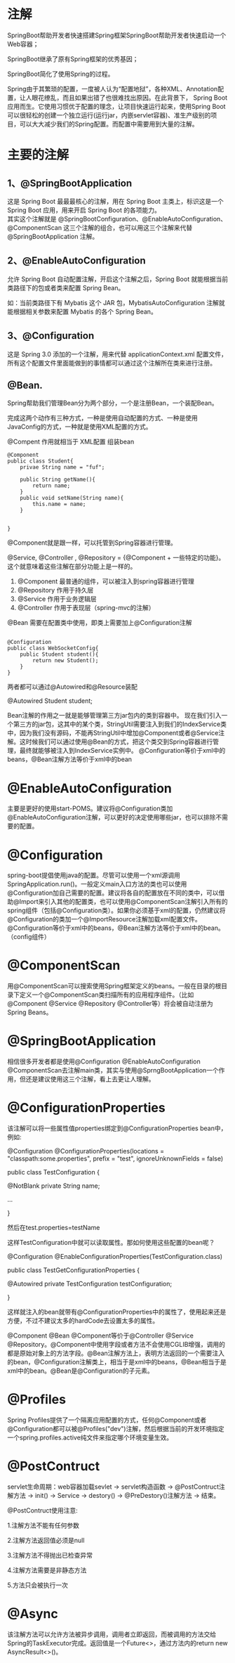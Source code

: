 # 注解

SpringBoot帮助开发者快速搭建Spring框架SpringBoot帮助开发者快速启动一个Web容器；

SpringBoot继承了原有Spring框架的优秀基因；

SpringBoot简化了使用Spring的过程。


Spring由于其繁琐的配置，一度被人认为“配置地狱”，各种XML、Annotation配置，让人眼花缭乱，而且如果出错了也很难找出原因。在此背景下， Spring Boot应用而生。它使用习惯优于配置的理念，让项目快速运行起来，使用Spring Boot可以很轻松的创建一个独立运行(运行jar，内嵌servlet容器)、准生产级别的项目，可以大大减少我们的Spring配置。而配置中需要用到大量的注解。

# 主要的注解
## 1、@SpringBootApplication

这是 Spring Boot 最最最核心的注解，用在 Spring Boot 主类上，标识这是一个 Spring Boot 应用，用来开启 Spring Boot 的各项能力。  
其实这个注解就是 @SpringBootConfiguration、@EnableAutoConfiguration、@ComponentScan 这三个注解的组合，也可以用这三个注解来代替 @SpringBootApplication 注解。
##  2、@EnableAutoConfiguration

允许 Spring Boot 自动配置注解，开启这个注解之后，Spring Boot 就能根据当前类路径下的包或者类来配置 Spring Bean。

如：当前类路径下有 Mybatis 这个 JAR 包，MybatisAutoConfiguration 注解就能根据相关参数来配置 Mybatis 的各个 Spring Bean。
## 3、@Configuration

这是 Spring 3.0 添加的一个注解，用来代替 applicationContext.xml 配置文件，所有这个配置文件里面能做到的事情都可以通过这个注解所在类来进行注册。
## @Bean.
Spring帮助我们管理Bean分为两个部分，一个是注册Bean，一个装配Bean。  

完成这两个动作有三种方式，一种是使用自动配置的方式、一种是使用JavaConfig的方式，一种就是使用XML配置的方式。

@Compent 作用就相当于 XML配置
组装bean
```
@Component
public class Student{
    privae String name = "fuf";

    public String getName(){
        return name;
    }
    public void setName(String name){
        this.name = name;
    } 


}

```
@Component就是跟<bean>一样，可以托管到Spring容器进行管理。

@Service, @Controller , @Repository = {@Component + 一些特定的功能}。这个就意味着这些注解在部分功能上是一样的。
1. @Component	最普通的组件，可以被注入到spring容器进行管理
2. @Repository	作用于持久层
3. @Service	作用于业务逻辑层
4. @Controller	作用于表现层（spring-mvc的注解）

@Bean 需要在配置类中使用，即类上需要加上@Configuration注解
```

@Configuration
public class WebSocketConfig{
    public Student student(){
        return new Student();
    }
}

```
两者都可以通过@Autowired和@Resource装配

@Autowired
Student student;

Bean注解的作用之一就是能够管理第三方jar包内的类到容器中。 现在我们引入一个第三方的jar包，这其中的某个类，StringUtil需要注入到我们的IndexService类中，因为我们没有源码，不能再StringUtil中增加@Component或者@Service注解。这时候我们可以通过使用@Bean的方式，把这个类交到Spring容器进行管理，最终就能够被注入到IndexService实例中。
@Configuration等价于xml中的beans，@Bean注解方法等价于xml中的bean


# @EnableAutoConfiguration
主要是更好的使用start-POMS。建议将@Configuration类加@EnableAutoConfiguration注解，可以更好的决定使用哪些jar，也可以排除不需要的配置。

# @Configuration
spring-boot提倡使用java的配置。尽管可以使用一个xml源调用SpringApplication.run()。一般定义main入口方法的类也可以使用@Configuration加自己需要的配置。建议将各自的配置放在不同的类中，可以借助@Import来引入其他的配置类，也可以使用@ComponentScan注解引入所有的spring组件（包括@Configuration类）。如果你必须基于xml的配置，仍然建议将@Configuration的类加一个@ImportResource注解加载xml配置文件。@Configuration等价于xml中的beans，@Bean注解方法等价于xml中的bean。（config组件）

# @ComponentScan
用@ComponentScan可以搜索使用Spring框架定义的beans。一般在目录的根目录下定义一个@ComponentScan类扫描所有的应用程序组件。（比如@Component @Service @Repository @Controller等）将会被自动注册为Spring Beans。

# @SpringBootApplication
相信很多开发者都是使用@Configuration @EnableAutoConfiguration @ComponentScan去注解main类，其实与使用@SprngBootApplication一个作用，但还是建议使用这三个注解，看上去更让人理解。

# @ConfigurationProperties
该注解可以将一些属性值properties绑定到@ConfigurationProperties bean中，例如:

@Configuration @ConfigurationProperties(locations = "classpath:some.properties", prefix = "test", ignoreUnknownFields = false)

public class TestConfiguration {

@NotBlank private String name;

...

}

然后在test.properties=testName

这样TestConfiguration中就可以读取属性。那如何使用这些配置的bean呢？

@Configuration @EnableConfigurationProperties(TestConfiguration.class)

public class TestGetConfigurationProperties {

@Autowired private TestConfiguration testConfiguration;

}

这样就注入的bean就带有@ConfigurationProperties中的属性了，使用起来还是方便，不过不建议太多的hardCode去设置太多的属性。

@Component @Bean
@Component等价于@Controller @Service @Repository。@Component中使用字段或者方法不会使用CGLIB增强，调用的都是原始对象上的方法字段。@Bean注解方法上，表明方法返回的一个需要注入的bean，@Configuration注解类上，相当于是xml中的beans，@Bean相当于是xml中的bean。@Bean是@Configuration的子元素。

# @Profiles
Spring Profiles提供了一个隔离应用配置的方式，任何@Component或者@Configuration都可以被@Profiles("dev")注解，然后根据当前的开发环境指定一个spring.profiles.active纯文件来指定哪个环境变量生效。

# @PostContruct
servlet生命周期：web容器加载sevlet -> servlet构造函数 -> @PostContruct注解方法 -> init() -> Service -> destory() -> @PreDestory()注解方法 -> 结束。

@PostContruct使用注意:

1.注解方法不能有任何参数

2.注解方法返回值必须是null

3.注解方法不得抛出已检查异常

4.注解方法需要是非静态方法

5.方法只会被执行一次

# @Async
该注解方法可以允许方法被异步调用，调用者立即返回，而被调用的方法交给Spring的TaskExecutor完成。返回值是一个Future<>，通过方法内的return new AsyncResult<>()。